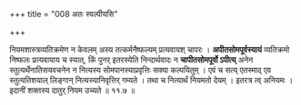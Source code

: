 +++
title = "008 अतः स्वल्पीयसि"

+++

नियमशास्त्रव्यतिक्रमेण न केवलम् अस्य तत्कर्मनैष्फल्यम् प्रत्यवायश् चापरः । **अपीतसोमपूर्वस्यायं** व्यतिक्रमो निष्फलः प्रत्यवायाय च स्यात्, किं पुनर् इतरस्येति निन्दार्थवादः न **चापीतसोमपूर्वो ऽपीत्य्** अनेन स्तुत्यर्थेनातिसयवचनेन न नित्यस्य सोमपानस्याप्रवृत्तिः सक्या कल्पयितुम् । एवं च सत्य् एतस्माद् एव स्तुत्यतिशयाल् लिङ्गान् नित्यस्यानिवृत्तिर् गम्यते । तथा च नित्यार्थं नियमतो देयम् । इतरत्र त्व् अनियमः । इदानीं शक्तस्य दातुर् नियम उच्यते ॥ ११.७ ॥